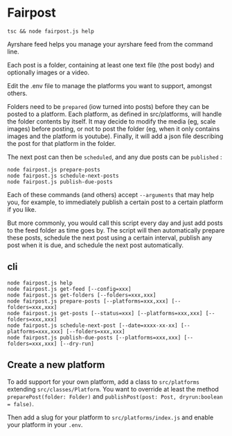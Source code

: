 # Fairpost

```
tsc && node fairpost.js help
```

Ayrshare feed helps you manage your ayrshare
feed from the command line.

Each post is a folder, containing at least one 
text file (the post body) and optionally images
or a video. 


Edit the .env file to manage the platforms
you want to support, amongst others. 

Folders need to be `prepared` (iow turned into posts)
before they can be posted to a platform. 
Each platform, as defined in src/platforms, will 
handle the folder contents by itself. It may
decide to modify the media (eg, scale images) 
before posting, or not to post the folder (eg, 
when it only contains images and the platform 
is youtube). Finally, it will add a json file
describing the post for that platform in the 
folder.

The next post can then be `scheduled`, and
any due posts can be `published` :

```
node fairpost.js prepare-posts
node fairpost.js schedule-next-posts
node fairpost.js publish-due-posts
```

Each of these commands (and others) accept `--arguments`
that may help you, for example, to immediately publish
a certain post to a certain platform if you like.

But more commonly, you would call this script
every day and just add posts to the feed folder as 
time goes by. 
The script will then automatically prepare these posts,
schedule the next post using a certain interval, 
publish any post when it is due, and schedule the 
next post automatically.



## cli

```
node fairpost.js help 
node fairpost.js get-feed [--config=xxx]
node fairpost.js get-folders [--folders=xxx,xxx]
node fairpost.js prepare-posts [--platforms=xxx,xxx] [--folders=xxx,xxx]
node fairpost.js get-posts [--status=xxx] [--platforms=xxx,xxx] [--folders=xxx,xxx]
node fairpost.js schedule-next-post [--date=xxxx-xx-xx] [--platforms=xxx,xxx] [--folders=xxx,xxx]
node fairpost.js publish-due-posts [--platforms=xxx,xxx] [--folders=xxx,xxx] [--dry-run]
```

## Create a new platform

To add support for your own platform, add a class to `src/platforms`
extending `src/classes/Platform`. You want to override at least the
method `preparePost(folder: Folder)` and 
`publishPost(post: Post, dryrun:boolean = false)`.

Then add a slug for your platform to `src/platforms/index.js` and
enable your platform in your `.env`.


